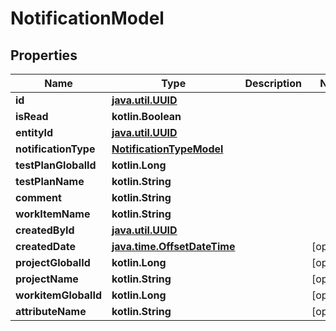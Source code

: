 
# NotificationModel

## Properties
| Name | Type | Description | Notes |
| ------------ | ------------- | ------------- | ------------- |
| **id** | [**java.util.UUID**](java.util.UUID.md) |  |  |
| **isRead** | **kotlin.Boolean** |  |  |
| **entityId** | [**java.util.UUID**](java.util.UUID.md) |  |  |
| **notificationType** | [**NotificationTypeModel**](NotificationTypeModel.md) |  |  |
| **testPlanGlobalId** | **kotlin.Long** |  |  |
| **testPlanName** | **kotlin.String** |  |  |
| **comment** | **kotlin.String** |  |  |
| **workItemName** | **kotlin.String** |  |  |
| **createdById** | [**java.util.UUID**](java.util.UUID.md) |  |  |
| **createdDate** | [**java.time.OffsetDateTime**](java.time.OffsetDateTime.md) |  |  [optional] |
| **projectGlobalId** | **kotlin.Long** |  |  [optional] |
| **projectName** | **kotlin.String** |  |  [optional] |
| **workitemGlobalId** | **kotlin.Long** |  |  [optional] |
| **attributeName** | **kotlin.String** |  |  [optional] |



